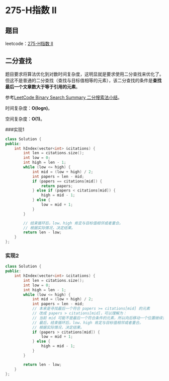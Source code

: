 # 275-H指数 II

## 题目

leetcode：[275-H指数 II](https://leetcode-cn.com/problems/h-index-ii/)

## 二分查找

题目要求将算法优化到对数时间复杂度，这明显就是要求使用二分查找来优化了。但这不是普通的二分查找（查找与目标值相等的元素），该二分查找的条件是**查找最后一个文章数大于等于引用的元素**。

参考[LeetCode Binary Search Summary 二分搜索法小结](https://www.cnblogs.com/grandyang/p/6854825.html)。

时间复杂度：**O(logn)**。

空间复杂度：**O(1)**。

###实现1

```c++
class Solution {
public:
    int hIndex(vector<int> &citations) {
        int len = citations.size();
        int low = 0;
        int high = len - 1;
        while (low <= high) {
            int mid = (low + high) / 2;
            int papers = len - mid;
            if (papers == citations[mid]) {
                return papers;
            } else if (papers < citations[mid]) {
                high = mid - 1;
            } else {
                low = mid + 1;
            }
        }

        // 结束循环后，low、high 肯定与目标值相邻或者重合。
        // 根据实际情况，决定结果。
        return len - low;
    }
};
```

### 实现2

```c++
class Solution {
public:
    int hIndex(vector<int> &citations) {
        int len = citations.size();
        int low = 0;
        int high = len - 1;
        while (low <= high) {
            int mid = (low + high) / 2;
            int papers = len - mid;
            // 本来是寻找最后一个符合 papers >= citations[mid] 的元素
            // 改成 papers > citations[mid]，可以理解为：
            // 当前 mid 可能不是最后一个符合条件的元素，所以向后移动一个位置继续查找。
            // 最后，结束循环后，low、high 肯定与目标值相邻或者重合。
            // 根据实际情况，决定结果。
            if (papers > citations[mid]) {
                low = mid + 1;
            } else {
                high = mid - 1;
            }
        }

        return len - low;
    }
};
```

